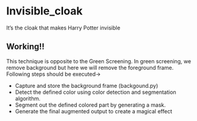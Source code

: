 # Invisible_cloak
It’s the cloak that makes Harry Potter invisible

## Working!!
This technique is opposite to the Green Screening. In green screening, we remove background but here we will remove the foreground frame.
Following steps should be executed->
* Capture and store the background frame (backgound.py)
* Detect the defined color using color detection and segmentation algorithm.
* Segment out the defined colored part by generating a mask.
* Generate the final augmented output to create a magical effect
